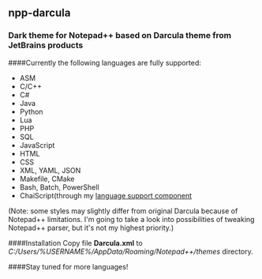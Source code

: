 ## npp-darcula

### Dark theme for Notepad++ based on Darcula theme from JetBrains products

####Currently the following languages are fully supported:
* ASM
* C/C++
* C#
* Java
* Python
* Lua
* PHP
* SQL
* JavaScript
* HTML
* CSS
* XML, YAML, JSON
* Makefile, CMake
* Bash, Batch, PowerShell
* ChaiScript(through my [language support component](https://github.com/ChaiScript/npp-chaiscript)

(Note: some styles may slightly differ from original Darcula because of Notepad++ limitations.
I'm going to take a look into possibilities of tweaking Notepad++ parser, but it's not my highest priority.)

####Installation
Copy file **Darcula.xml** to _C:/Users/%USERNAME%/AppData/Roaming/Notepad++/themes_ directory.


####Stay tuned for more languages!



